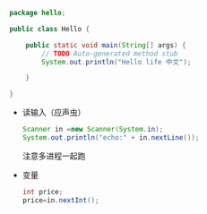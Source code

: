 ```java
package hello;

public class Hello {

	public static void main(String[] args) {
		// TODO Auto-generated method stub
		System.out.println("Hello life 中文");

	}

}

```

- 读输入（应声虫）

  ```java
  Scanner in =new Scanner(System.in);
  System.out.println("echo:" + in.nextLine());
  ```

  注意多进程一起跑

- 变量

  ```java
  int price;
  price=in.nextInt();
  ```

  

